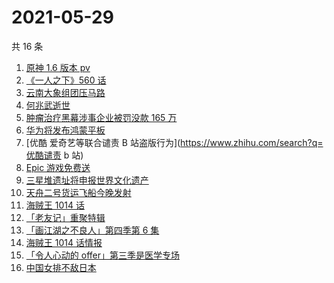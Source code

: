 # 2021-05-29

共 16 条

<!-- BEGIN -->
<!-- 最后更新时间 Sat May 29 2021 23:15:02 GMT+0800 (China Standard Time) -->

1. [原神 1.6 版本 pv](https://www.zhihu.com/search?q=原神)
2. [《一人之下》560 话](https://www.zhihu.com/search?q=一人之下)
3. [云南大象组团压马路](https://www.zhihu.com/search?q=云南大象)
4. [何兆武逝世](https://www.zhihu.com/search?q=何兆武)
5. [肿瘤治疗黑幕涉事企业被罚没款 165 万](https://www.zhihu.com/search?q=肿瘤治疗黑幕)
6. [华为将发布鸿蒙平板](https://www.zhihu.com/search?q=鸿蒙平板)
7. [优酷 爱奇艺等联合谴责 B 站盗版行为](https://www.zhihu.com/search?q=优酷谴责
   b 站)
8. [Epic 游戏免费送](https://www.zhihu.com/search?q=Epic)
9. [三星堆遗址将申报世界文化遗产](https://www.zhihu.com/search?q=三星堆)
10. [天舟二号货运飞船今晚发射](https://www.zhihu.com/search?q=天舟二号)
11. [海贼王 1014 话](https://www.zhihu.com/search?q=海贼王)
12. [「老友记」重聚特辑](https://www.zhihu.com/search?q=老友记重聚)
13. [「画江湖之不良人」第四季第 6 集](https://www.zhihu.com/search?q=画江湖之不良人第四季)
14. [海贼王 1014 话情报](https://www.zhihu.com/search?q=海贼王)
15. [「令人心动的 offer」第三季是医学专场](https://www.zhihu.com/search?q=令人心动的offer第三季)
16. [中国女排不敌日本](https://www.zhihu.com/search?q=中国女排)

<!-- END -->

